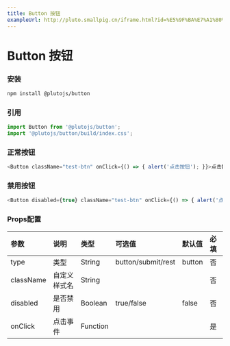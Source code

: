 ```yaml
---
title: Button 按钮
exampleUrl: http://pluto.smallpig.cn/iframe.html?id=%E5%9F%BA%E7%A1%80%E7%BB%84%E4%BB%B6-button-%E6%8C%89%E9%92%AE--story-1
---
```


# Button 按钮

### 安装
``` bash
npm install @plutojs/button
```

### 引用
``` js
import Button from '@plutojs/button';
import '@plutojs/button/build/index.css';
```

### 正常按钮
``` js
<Button className="test-btn" onClick={() => { alert('点击按钮'); }}>点击按钮</Button>
```

### 禁用按钮
``` js
<Button disabled={true} className="test-btn" onClick={() => { alert('点击按钮'); }}>不可点击</Button>
```

### Props配置
| 参数 | 说明 | 类型 | 可选值 | 默认值 | 必填 |
| :-- | :-- | :-- | :-- | :-- | :-- |
| type | 类型 | String | button/submit/rest | button | 否 |
| className | 自定义样式名 | String | | | 否 |
| disabled | 是否禁用 | Boolean | true/false | false | 否 |
| onClick | 点击事件 | Function | | | 是 |